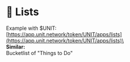 # 📑 Lists

Example with $UNIT: \
[https://app.unit.network/token/UNIT/apps/lists](https://app.unit.network/token/UNIT/apps/lists)\
\
**Similar:**\
Bucketlist of "Things to Do"&#x20;
